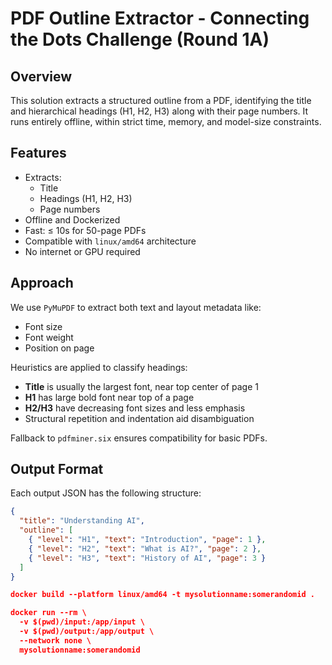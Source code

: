 # PDF Outline Extractor - Connecting the Dots Challenge (Round 1A)

## Overview
This solution extracts a structured outline from a PDF, identifying the title and hierarchical headings (H1, H2, H3) along with their page numbers. It runs entirely offline, within strict time, memory, and model-size constraints.

## Features
- Extracts:  
  - Title  
  - Headings (H1, H2, H3)  
  - Page numbers  
- Offline and Dockerized
- Fast: ≤ 10s for 50-page PDFs
- Compatible with `linux/amd64` architecture
- No internet or GPU required

## Approach
We use `PyMuPDF` to extract both text and layout metadata like:
- Font size
- Font weight
- Position on page

Heuristics are applied to classify headings:
- **Title** is usually the largest font, near top center of page 1
- **H1** has large bold font near top of a page
- **H2/H3** have decreasing font sizes and less emphasis
- Structural repetition and indentation aid disambiguation

Fallback to `pdfminer.six` ensures compatibility for basic PDFs.

## Output Format
Each output JSON has the following structure:

```json
{
  "title": "Understanding AI",
  "outline": [
    { "level": "H1", "text": "Introduction", "page": 1 },
    { "level": "H2", "text": "What is AI?", "page": 2 },
    { "level": "H3", "text": "History of AI", "page": 3 }
  ]
}

docker build --platform linux/amd64 -t mysolutionname:somerandomid .

docker run --rm \
  -v $(pwd)/input:/app/input \
  -v $(pwd)/output:/app/output \
  --network none \
  mysolutionname:somerandomid

